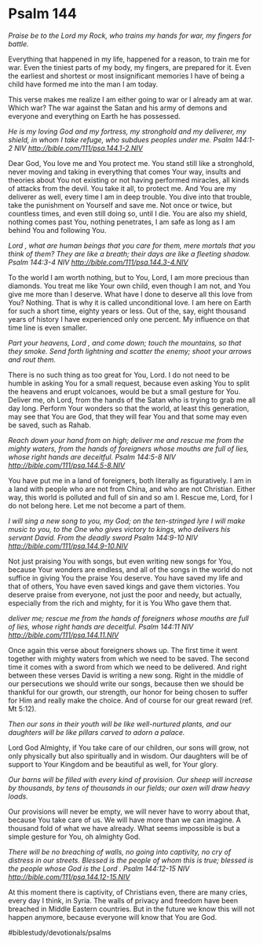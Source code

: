 # Psalm 144
*Praise be to the Lord my Rock, who trains my hands for war, my fingers for battle.*

Everything that happened in my life, happened for a reason, to train me for war. Even the tiniest parts of my body, my fingers, are prepared for it.
Even the earliest and shortest or most insignificant memories I have of being a child have formed me into the man I am today.

This verse makes me realize I am either going to war or I already am at war. Which war? The war against the Satan and his army of demons and everyone and everything on Earth he has possessed.

*He is my loving God and my fortress, my stronghold and my deliverer, my shield, in whom I take refuge, who subdues peoples under me.*
*Psalm 144:1-2 NIV*
*http://bible.com/111/psa.144.1-2.NIV*

Dear God, You love me and You protect me. You stand still like a stronghold, never moving and taking in everything that comes Your way, insults and theories about You not existing or not having performed miracles, all kinds of attacks from the devil. You take it all, to protect me.
And You are my deliverer as well, every time I am in deep trouble. You dive into that trouble, take the punishment on Yourself and save me. Not once or twice, but countless times, and even still doing so, until I die.
You are also my shield, nothing comes past You, nothing penetrates, I am safe as long as I am behind You and following You.

*Lord , what are human beings that you care for them, mere mortals that you think of them? They are like a breath; their days are like a fleeting shadow.*
*Psalm 144:3-4 NIV*
*http://bible.com/111/psa.144.3-4.NIV*

To the world I am worth nothing, but to You, Lord, I am more precious than diamonds. You treat me like Your own child, even though I am not, and You give me more than I deserve.
What have I done to deserve all this love from You? Nothing. That is why it is called unconditional love.
I am here on Earth for such a short time, eighty years or less. Out of the, say, eight thousand years of history I have experienced only one percent. My influence on that time line is even smaller.

*Part your heavens, Lord , and come down; touch the mountains, so that they smoke. Send forth lightning and scatter the enemy; shoot your arrows and rout them.*

There is no such thing as too great for You, Lord. I do not need to be humble in asking You for a small request, because even asking You to split the heavens and erupt volcanoes, would be but a small gesture for You.
Deliver me, oh Lord, from the hands of the Satan who is trying to grab me all day long.
Perform Your wonders so that the world, at least this generation, may see that You are God, that they will fear You and that some may even be saved, such as Rahab.

*Reach down your hand from on high; deliver me and rescue me from the mighty waters, from the hands of foreigners whose mouths are full of lies, whose right hands are deceitful.*
*Psalm 144:5-8 NIV*
*http://bible.com/111/psa.144.5-8.NIV*

You have put me in a land of foreigners, both literally as figuratively. I am in a land with people who are not from China, and who are not Christian. Either way, this world is polluted and full of sin and so am I.
Rescue me, Lord, for I do not belong here. Let me not become a part of them.

*I will sing a new song to you, my God; on the ten-stringed lyre I will make music to you, to the One who gives victory to kings, who delivers his servant David. From the deadly sword*
*Psalm 144:9-10 NIV*
*http://bible.com/111/psa.144.9-10.NIV*

Not just praising You with songs, but even writing new songs for You, because Your wonders are endless, and all of the songs in the world do not suffice in giving You the praise You deserve.
You have saved my life and that of others, You have even saved kings and gave them victories. You deserve praise from everyone, not just the poor and needy, but actually, especially from the rich and mighty, for it is You Who gave them that.

*deliver me; rescue me from the hands of foreigners whose mouths are full of lies, whose right hands are deceitful.*
*Psalm 144:11 NIV*
*http://bible.com/111/psa.144.11.NIV*

Once again this verse about foreigners shows up. The first time it went together with mighty waters from which we need to be saved. The second time it comes with a sword from which we need to be delivered.
And right between these verses David is writing a new song. Right in the middle of our persecutions we should write our songs, because then we should be thankful for our growth, our strength, our honor for being chosen to suffer for Him and really make the choice. And of course for our great reward (ref. Mt 5:12).

*Then our sons in their youth will be like well-nurtured plants, and our daughters will be like pillars carved to adorn a palace.*

Lord God Almighty, if You take care of our children, our sons will grow, not only physically but also spiritually and in wisdom. Our daughters will be of support to Your Kingdom and be beautiful as well, for Your glory.

*Our barns will be filled with every kind of provision. Our sheep will increase by thousands, by tens of thousands in our fields; our oxen will draw heavy loads.*

Our provisions will never be empty, we will never have to worry about that, because You take care of us. We will have more than we can imagine. A thousand fold of what we have already.
What seems impossible is but a simple gesture for You, oh almighty God.

*There will be no breaching of walls, no going into captivity, no cry of distress in our streets. Blessed is the people of whom this is true; blessed is the people whose God is the Lord .*
*Psalm 144:12-15 NIV*
*http://bible.com/111/psa.144.12-15.NIV*

At this moment there is captivity, of Christians even, there are many cries, every day I think, in Syria. The walls of privacy and freedom have been breached in Middle Eastern countries.
But in the future we know this will not happen anymore, because everyone will know that You are God.

#biblestudy/devotionals/psalms